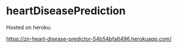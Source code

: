 ﻿# heartDiseasePrediction

Hosted on heroku:

https://zir-heart-disease-predictor-54b54bfa6496.herokuapp.com/
